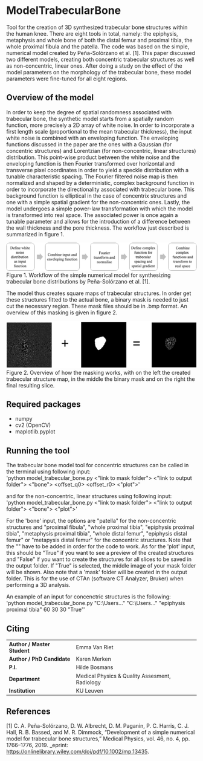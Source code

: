 # ModelTrabecularBone
Tool for the creation of 3D synthesized trabecular bone structures within the human knee. There are eight tools in total, namely: the epiphysis, metaphysis and whole bone of both the distal femur and proximal tibia, the whole proximal fibula and the patella. The code was based on the simple, numerical model created by Peña-Solórzano et al. [1]. This paper discussed two different models, creating both concentric trabecular structures as well as non-concentric, linear ones. After doing a study on the effect of the model parameters on the morphology of the trabecular bone, these model parameters were fine-tuned for all eight regions. 

## Overview of the model
In order to keep the degree of spatial randomness associated with trabecular bone, the synthetic model starts from a spatially random function, more precisely a 2D array of white noise. In order to incorporate a first length scale (proportional to the mean trabecular thickness), the input white noise is combined with an enveloping function. The enveloping functions discussed in the paper are the ones with a Gaussian (for concentric structures) and Lorentzian (for non-concentric, linear structures) distribution. This point-wise product between the white noise and the enveloping function is then Fourier transformed over horizontal and transverse pixel coordinates in order to yield a speckle distribution with a tunable characteristic spacing. The Fourier filtered noise map is then normalized and shaped by a deterministic, complex background function in order to incorporate the directionality associated with trabecular bone. This background function is elliptical in the case of concentrix structures and one with a simple spatial gradient for the non-concentric ones. Lastly, the model undergoes a simple power-law transformation with which the model is transformed into real space. The associated power is once again a tunable parameter and allows for the introduction of a difference between the wall thickness and the pore thickness. The workflow just described is summarized in figure 1.

![error](./pena_workflow.jpg "workflow_pena")
Figure 1. Workflow of the simple numerical model for synthesizing trabecular bone distributions by Peña-Solórzano et al. [1].

The model thus creates square maps of trabecular structures. In order get these structures fitted to the actual bone, a binary mask is needed to just cut the necessary region. These mask files should be in .bmp format. An overview of this masking is given in figure 2.

![error](./masking.png "masking")
Figure 2. Overview of how the masking works, with on the left the created trabecular structure map, in the middle the binary mask and on the right the final resulting slice.

## Required packages
* numpy
* cv2 (OpenCV)
* maplotlib.pyplot

## Running the tool
The trabecular bone model tool for concentric structures can be called in the terminal using following input:  
'python model_trabecular_bone.py <"link to mask folder"> <"link to output folder"> <"bone"> <degree> <offset_q0> <offset_r0> <"plot">'

and for the non-concentric, linear structures using following input:  
'python model_trabecular_bone.py <"link to mask folder"> <"link to output folder"> <"bone"> <degree> <"plot">'

For the 'bone' input, the options are "patella" for the non-concentric structures and "proximal fibula", "whole proximal tibia", "epiphysis proximal tibia", "metaphysis proximal tibia", "whole distal femur", "epiphysis distal femur" or "metapysis distal femur" for the concentric structures. Note that the "" have to be added in order for the code to work. As for the 'plot' input, this should be "True" if you want to see a preview of the created structures and "False" if you want to create the structures for all slices to be saved in the output folder. If "True" is selected, the middle image of your mask folder will be shown. Also note that a 'mask' folder will be created in the output folder. This is for the use of CTAn (software CT Analyzer, Bruker) when performing a 3D analysis.

An example of an input for concenctric structures is the following:  
'python model_trabecular_bone.py "C:\Users\..." "C:\Users\..." "epiphysis proximal tibia" 60 30 30 "True"'

## Citing
|||
|-----------------------|-----------------|
|**Author / Master Student** | Emma Van Riet| 
|**Author / PhD Candidate** | Karen Merken|
|**P.I.**| Hilde Bosmans |
|**Department** | Medical Physics & Quality Assesment, Radiology|
|**Institution** | KU Leuven |

## References
[1] C. A. Peña-Solórzano, D. W. Albrecht, D. M. Paganin, P. C. Harris, C. J. Hall, R. B. Bassed, and M. R. Dimmock, “Development of a simple numerical model for trabecular bone structures,” Medical Physics, vol. 46, no. 4, pp. 1766–1776, 2019. _eprint: https://onlinelibrary.wiley.com/doi/pdf/10.1002/mp.13435.

